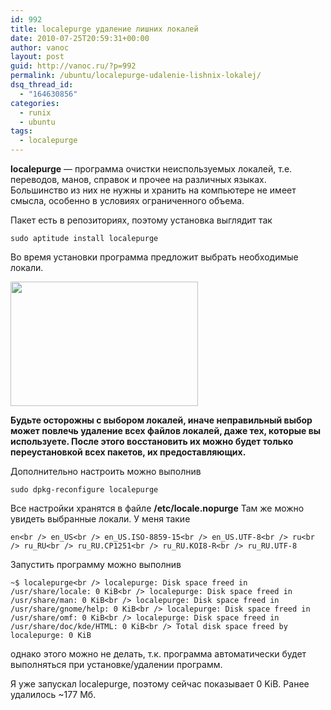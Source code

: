 ```yaml
---
id: 992
title: localepurge удаление лишних локалей
date: 2010-07-25T20:59:31+00:00
author: vanoc
layout: post
guid: http://vanoc.ru/?p=992
permalink: /ubuntu/localepurge-udalenie-lishnix-lokalej/
dsq_thread_id:
  - "164630856"
categories:
  - runix
  - ubuntu
tags:
  - localepurge
---
```

**localepurge** &#8212; программа очистки неиспользуемых локалей, т.е. переводов, манов, справок и прочее на различных языках. Большинство из них не нужны и хранить на компьютере не имеет смысла, особенно в условиях ограниченного объема.

Пакет есть в репозиториях, поэтому установка выглядит так
  
`sudo aptitude install localepurge`

Во время установки программа предложит выбрать необходимые локали.

[<img class="aligncenter size-medium wp-image-993" title="localepurge" src="http://vanoc.ru/uploads/2010/07/localepurge-300x199.png" alt="" width="300" height="199" srcset="http://vanoc.ru/uploads/2010/07/localepurge-300x199.png 300w, http://vanoc.ru/uploads/2010/07/localepurge.png 658w" sizes="(max-width: 300px) 100vw, 300px" />](http://vanoc.ru/uploads/2010/07/localepurge.png)
  
**Будьте осторожны с выбором локалей, иначе неправильный выбор может повлечь удаление всех файлов локалей, даже тех, которые вы используете. После этого восстановить их можно будет только переустановкой всех пакетов, их предоставляющих.** 

Дополнительно настроить можно выполнив
  
`sudo dpkg-reconfigure localepurge`

Все настройки хранятся в файле **/etc/locale.nopurge** Там же можно увидеть выбранные локали. У меня такие
  
`en<br />
en_US<br />
en_US.ISO-8859-15<br />
en_US.UTF-8<br />
ru<br />
ru_RU<br />
ru_RU.CP1251<br />
ru_RU.KOI8-R<br />
ru_RU.UTF-8`

Запустить программу можно выполнив
  
`~$ localepurge<br />
localepurge: Disk space freed in /usr/share/locale: 0 KiB<br />
localepurge: Disk space freed in /usr/share/man: 0 KiB<br />
localepurge: Disk space freed in /usr/share/gnome/help: 0 KiB<br />
localepurge: Disk space freed in /usr/share/omf: 0 KiB<br />
localepurge: Disk space freed in /usr/share/doc/kde/HTML: 0 KiB<br />
Total disk space freed by localepurge: 0 KiB`

однако этого можно не делать, т.к. программа автоматически будет выполняться при установке/удалении программ.

Я уже запускал localepurge, поэтому сейчас показывает 0 KiB. Ранее удалилось ~177 Мб.